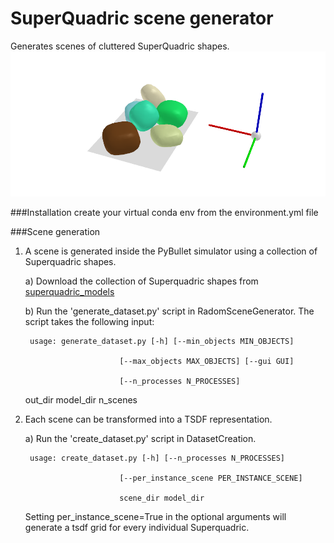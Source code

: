 # SuperQuadric scene generator
Generates scenes of cluttered SuperQuadric shapes. 
![title](examples/example_image.png)


###Installation
create your virtual conda env from the environment.yml file

###Scene generation
1) A scene is generated inside the PyBullet simulator using a collection of Superquadric shapes.
    
    a) Download the collection of Superquadric shapes from [superquadric_models](https://drive.google.com/file/d/1CMJca_4V_87AYjjEEtqXF05GimTHNqJZ/view?usp=sharing)
    
    b) Run the 'generate_dataset.py' script in RadomSceneGenerator. The script takes the following input:
       
        usage: generate_dataset.py [-h] [--min_objects MIN_OBJECTS]
                           
                            [--max_objects MAX_OBJECTS] [--gui GUI]
                          
                            [--n_processes N_PROCESSES]
                           
    out_dir model_dir n_scenes

2) Each scene can be transformed into a TSDF representation. 

    a) Run the 'create_dataset.py' script in DatasetCreation. 
   
        usage: create_dataset.py [-h] [--n_processes N_PROCESSES]
                         
                            [--per_instance_scene PER_INSTANCE_SCENE]
                            
                            scene_dir model_dir
    Setting per_instance_scene=True 
    in the optional arguments will generate a tsdf grid for every individual Superquadric.
